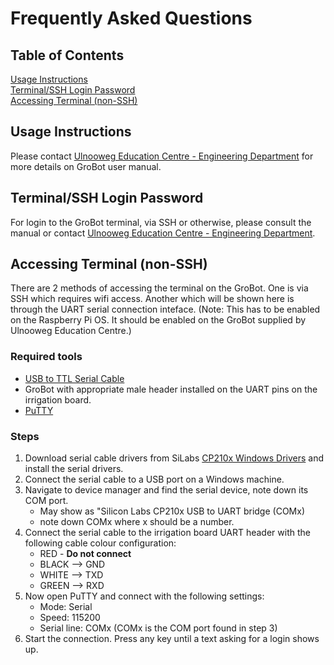 # Frequently Asked Questions

## Table of Contents
[Usage Instructions](#usage-instructions)<br/>
[Terminal/SSH Login Password](#terminalssh-login-password)<br/>
[Accessing Terminal (non-SSH)](#accessing-terminal-non-ssh)

## Usage Instructions
Please contact [Ulnooweg Education Centre - Engineering Department](mailto:engineering@ulnooweg.ca) for more details on GroBot user manual.

## Terminal/SSH Login Password
For login to the GroBot terminal, via SSH or otherwise, please consult the manual or contact [Ulnooweg Education Centre - Engineering Department](mailto:engineering@ulnooweg.ca).

## Accessing Terminal (non-SSH)
There are 2 methods of accessing the terminal on the GroBot. One is via SSH which requires wifi access. Another which will be shown here is through the UART serial connection inteface. (Note: This has to be enabled on the Raspberry Pi OS. It should be enabled on the GroBot supplied by Ulnooweg Education Centre.)

### Required tools
* [USB to TTL Serial Cable](https://www.adafruit.com/product/954)
* GroBot with appropriate male header installed on the UART pins on the irrigation board.
* [PuTTY](https://www.putty.org/)

### Steps
1. Download serial cable drivers from SiLabs [CP210x Windows Drivers](https://www.silabs.com/documents/public/software/CP210x_Windows_Drivers.zip) and install the serial drivers.
2. Connect the serial cable to a USB port on a Windows machine.
3. Navigate to device manager and find the serial device, note down its COM port.
   - May show as "Silicon Labs CP210x USB to UART bridge (COMx)
   - note down COMx where x should be a number.
4. Connect the serial cable to the irrigation board UART header with the following cable colour configuration:
   * RED - **Do not connect**
   * BLACK --> GND
   * WHITE --> TXD
   * GREEN --> RXD
5. Now open PuTTY and connect with the following settings:
   * Mode: Serial
   * Speed: 115200
   * Serial line: COMx (COMx is the COM port found in step 3)
6. Start the connection. Press any key until a text asking for a login shows up.